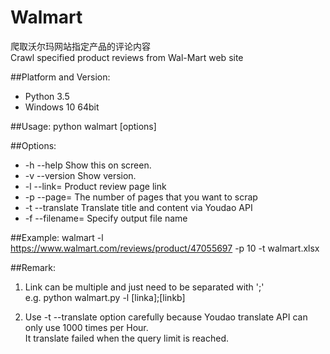 # Walmart
爬取沃尔玛网站指定产品的评论内容  
Crawl specified product reviews from Wal-Mart web site

##Platform and Version: 
* Python 3.5
* Windows 10 64bit

##Usage: python walmart [options]

##Options:
 * -h --help                 Show this on screen.
 * -v --version              Show version.
 * -l --link=<link>          Product review page link
 * -p --page=<page>          The number of pages that you want to scrap
 * -t --translate            Translate title and content via Youdao API
 * -f --filename=<filename>  Specify output file name

##Example:
  walmart -l https://www.walmart.com/reviews/product/47055697 -p 10 -t walmart.xlsx

##Remark:
  1. Link can be multiple and just need to be separated with ';'  
  e.g. python walmart.py -l [linka];[linkb]

  2. Use -t --translate option carefully because Youdao translate API can only use 1000 times per Hour.  
  It translate failed when the query limit is reached.
